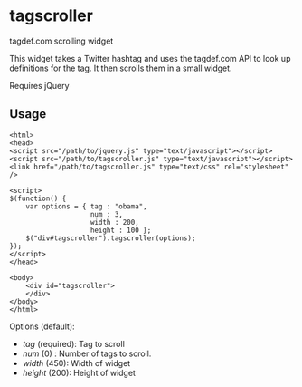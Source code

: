tagscroller
=============

tagdef.com scrolling widget

This widget takes a Twitter hashtag and uses the tagdef.com API to look up
definitions for the tag. It then scrolls them in a small widget.

Requires jQuery

Usage
------------
   
    <html>
    <head>
    <script src="/path/to/jquery.js" type="text/javascript"></script>
    <script src="/path/to/tagscroller.js" type="text/javascript"></script>
    <link href="/path/to/tagscroller.js" type="text/css" rel="stylesheet" />

    <script>
    $(function() {
        var options = { tag : "obama",
                        num : 3,
                        width : 200,
                        height : 100 };
        $("div#tagscroller").tagscroller(options);
    });
    </script>
    </head>

    <body>
        <div id="tagscroller">
        </div>
    </body>
    </html>




Options (default):
 *    *tag* (required): Tag to scroll
 *    *num* (0) : Number of tags to scroll.
 *    *width* (450): Width of widget 
 *    *height* (200): Height of widget 



